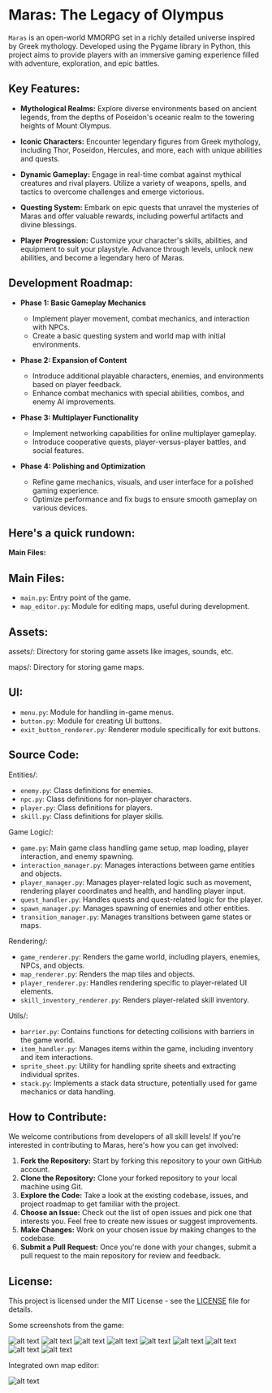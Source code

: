 # Maras: The Legacy of Olympus

`Maras` is an open-world MMORPG set in a richly detailed universe inspired by Greek mythology. Developed using the Pygame library in Python, this project aims to provide players with an immersive gaming experience filled with adventure, exploration, and epic battles.

## Key Features:

- **Mythological Realms:** Explore diverse environments based on ancient legends, from the depths of Poseidon's oceanic realm to the towering heights of Mount Olympus.

- **Iconic Characters:** Encounter legendary figures from Greek mythology, including Thor, Poseidon, Hercules, and more, each with unique abilities and quests.

- **Dynamic Gameplay:** Engage in real-time combat against mythical creatures and rival players. Utilize a variety of weapons, spells, and tactics to overcome challenges and emerge victorious.

- **Questing System:** Embark on epic quests that unravel the mysteries of Maras and offer valuable rewards, including powerful artifacts and divine blessings.

- **Player Progression:** Customize your character's skills, abilities, and equipment to suit your playstyle. Advance through levels, unlock new abilities, and become a legendary hero of Maras.

## Development Roadmap:

- **Phase 1: Basic Gameplay Mechanics**
  - Implement player movement, combat mechanics, and interaction with NPCs.
  - Create a basic questing system and world map with initial environments.

- **Phase 2: Expansion of Content**
  - Introduce additional playable characters, enemies, and environments based on player feedback.
  - Enhance combat mechanics with special abilities, combos, and enemy AI improvements.

- **Phase 3: Multiplayer Functionality**
  - Implement networking capabilities for online multiplayer gameplay.
  - Introduce cooperative quests, player-versus-player battles, and social features.

- **Phase 4: Polishing and Optimization**
  - Refine game mechanics, visuals, and user interface for a polished gaming experience.
  - Optimize performance and fix bugs to ensure smooth gameplay on various devices.

## Here's a quick rundown:

**Main Files:**

## Main Files:

- `main.py`: Entry point of the game.
- `map_editor.py`: Module for editing maps, useful during development.

## Assets:

assets/: Directory for storing game assets like images, sounds, etc.

maps/: Directory for storing game maps.

## UI:

- `menu.py`: Module for handling in-game menus.
- `button.py`: Module for creating UI buttons.
- `exit_button_renderer.py`: Renderer module specifically for exit buttons.

## Source Code:

Entities/:

- `enemy.py`: Class definitions for enemies.
- `npc.py`: Class definitions for non-player characters.
- `player.py`: Class definitions for players.
- `skill.py`: Class definitions for player skills.

Game Logic/:

- `game.py`: Main game class handling game setup, map loading, player interaction, and enemy spawning.
- `interaction_manager.py`: Manages interactions between game entities and objects.
- `player_manager.py`: Manages player-related logic such as movement, rendering player coordinates and health, and handling player input.
- `quest_handler.py`: Handles quests and quest-related logic for the player.
- `spawn_manager.py`: Manages spawning of enemies and other entities.
- `transition_manager.py`: Manages transitions between game states or maps.

Rendering/:

- `game_renderer.py`: Renders the game world, including players, enemies, NPCs, and objects.
- `map_renderer.py`: Renders the map tiles and objects.
- `player_renderer.py`: Handles rendering specific to player-related UI elements.
- `skill_inventory_renderer.py`: Renders player-related skill inventory.

Utils/:

- `barrier.py`: Contains functions for detecting collisions with barriers in the game world.
- `item_handler.py`: Manages items within the game, including inventory and item interactions.
- `sprite_sheet.py`: Utility for handling sprite sheets and extracting individual sprites.
- `stack.py`: Implements a stack data structure, potentially used for game mechanics or data handling.

## How to Contribute:

We welcome contributions from developers of all skill levels! If you're interested in contributing to Maras, here's how you can get involved:

1. **Fork the Repository:** Start by forking this repository to your own GitHub account.
2. **Clone the Repository:** Clone your forked repository to your local machine using Git.
3. **Explore the Code:** Take a look at the existing codebase, issues, and project roadmap to get familiar with the project.
4. **Choose an Issue:** Check out the list of open issues and pick one that interests you. Feel free to create new issues or suggest improvements.
5. **Make Changes:** Work on your chosen issue by making changes to the codebase.
6. **Submit a Pull Request:** Once you're done with your changes, submit a pull request to the main repository for review and feedback.

## License:

This project is licensed under the MIT License - see the [LICENSE](LICENSE) file for details.


Some screenshots from the game:

![alt text](<screenshots/Screenshot 2024-06-27 123217.png>)
![alt text](<screenshots/Screenshot 2024-06-27 003724.png>)
![alt text](<screenshots/Screenshot 2024-06-27 003135.png>)
![alt text](<screenshots/Screenshot 2024-06-09 180620.png>)
![alt text](<screenshots/Screenshot 2024-04-12 114947.png>)
![alt text](<screenshots/Screenshot 2024-04-12 115039.png>)
![alt text](<screenshots/Screenshot 2024-04-12 115137.png>)
![alt text](<screenshots/Screenshot 2024-04-12 115211.png>)
![alt text](<screenshots/Screenshot 2024-04-12 115321.png>)

Integrated own map editor:

![alt text](<screenshots/Screenshot 2024-04-12 115713.png>)